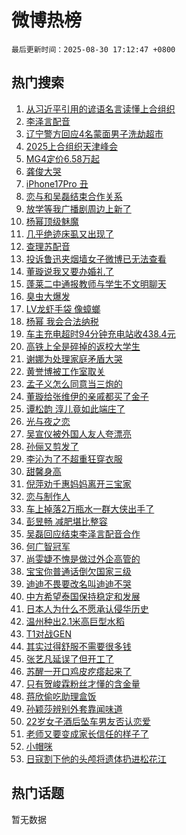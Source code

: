 # 微博热榜

`最后更新时间：2025-08-30 17:12:47 +0800`

## 热门搜索

1. [从习近平引用的谚语名言读懂上合组织](https://m.weibo.cn/search?containerid=100103type%3D1%26t%3D10%26q%3D%23%E4%BB%8E%E4%B9%A0%E8%BF%91%E5%B9%B3%E5%BC%95%E7%94%A8%E7%9A%84%E8%B0%9A%E8%AF%AD%E5%90%8D%E8%A8%80%E8%AF%BB%E6%87%82%E4%B8%8A%E5%90%88%E7%BB%84%E7%BB%87%23&stream_entry_id=51&isnewpage=1&extparam=seat%3D1%26q%3D%2523%25E4%25BB%258E%25E4%25B9%25A0%25E8%25BF%2591%25E5%25B9%25B3%25E5%25BC%2595%25E7%2594%25A8%25E7%259A%2584%25E8%25B0%259A%25E8%25AF%25AD%25E5%2590%258D%25E8%25A8%2580%25E8%25AF%25BB%25E6%2587%2582%25E4%25B8%258A%25E5%2590%2588%25E7%25BB%2584%25E7%25BB%2587%2523%26dgr%3D0%26cate%3D10103%26pos%3D0%26filter_type%3Drealtimehot%26stream_entry_id%3D51%26c_type%3D51%26display_time%3D1756545166%26pre_seqid%3D175654516656704118589101)
1. [李泽言配音](https://m.weibo.cn/search?containerid=100103type%3D1%26t%3D10%26q%3D%E6%9D%8E%E6%B3%BD%E8%A8%80%E9%85%8D%E9%9F%B3&stream_entry_id=31&isnewpage=1&extparam=seat%3D1%26q%3D%25E6%259D%258E%25E6%25B3%25BD%25E8%25A8%2580%25E9%2585%258D%25E9%259F%25B3%26dgr%3D0%26filter_type%3Drealtimehot%26c_type%3D31%26flag%3D16%26cate%3D5001%26pos%3D0%26realpos%3D1%26stream_entry_id%3D31%26band_rank%3D1%26lcate%3D5001%26display_time%3D1756545166%26pre_seqid%3D175654516656704118589101)
1. [辽宁警方回应4名蒙面男子洗劫超市](https://m.weibo.cn/search?containerid=100103type%3D1%26t%3D10%26q%3D%23%E8%BE%BD%E5%AE%81%E8%AD%A6%E6%96%B9%E5%9B%9E%E5%BA%944%E5%90%8D%E8%92%99%E9%9D%A2%E7%94%B7%E5%AD%90%E6%B4%97%E5%8A%AB%E8%B6%85%E5%B8%82%23&stream_entry_id=31&isnewpage=1&extparam=seat%3D1%26q%3D%2523%25E8%25BE%25BD%25E5%25AE%2581%25E8%25AD%25A6%25E6%2596%25B9%25E5%259B%259E%25E5%25BA%25944%25E5%2590%258D%25E8%2592%2599%25E9%259D%25A2%25E7%2594%25B7%25E5%25AD%2590%25E6%25B4%2597%25E5%258A%25AB%25E8%25B6%2585%25E5%25B8%2582%2523%26dgr%3D0%26filter_type%3Drealtimehot%26c_type%3D31%26flag%3D0%26cate%3D5001%26pos%3D1%26realpos%3D2%26stream_entry_id%3D31%26band_rank%3D2%26lcate%3D5001%26display_time%3D1756545166%26pre_seqid%3D175654516656704118589101)
1. [2025上合组织天津峰会](https://m.weibo.cn/search?containerid=100103type%3D1%26t%3D10%26q%3D%232025%E4%B8%8A%E5%90%88%E7%BB%84%E7%BB%87%E5%A4%A9%E6%B4%A5%E5%B3%B0%E4%BC%9A%23&stream_entry_id=31&isnewpage=1&extparam=seat%3D1%26q%3D%25232025%25E4%25B8%258A%25E5%2590%2588%25E7%25BB%2584%25E7%25BB%2587%25E5%25A4%25A9%25E6%25B4%25A5%25E5%25B3%25B0%25E4%25BC%259A%2523%26dgr%3D0%26filter_type%3Drealtimehot%26c_type%3D31%26flag%3D1%26cate%3D5001%26pos%3D2%26realpos%3D3%26stream_entry_id%3D31%26band_rank%3D3%26lcate%3D5001%26display_time%3D1756545166%26pre_seqid%3D175654516656704118589101)
1. [MG4定价6.58万起](https://m.weibo.cn/search?containerid=100103type%3D1%26t%3D10%26q%3D%23MG4%E5%AE%9A%E4%BB%B76.58%E4%B8%87%E8%B5%B7%23&stream_entry_id=31&isnewpage=1&extparam=seat%3D1%26q%3D%2523MG4%25E5%25AE%259A%25E4%25BB%25B76.58%25E4%25B8%2587%25E8%25B5%25B7%2523%26dgr%3D0%26is_ad_pos%3D1%26adid%3D299246%26topic_ad%3D1%26filter_type%3Drealtimehot%26c_type%3D31%26cate%3D5001%26pos%3D3%26band_rank%3D4%26stream_entry_id%3D31%26lcate%3D5001%26display_time%3D1756545166%26pre_seqid%3D175654516656704118589101)
1. [龚俊大哭](https://m.weibo.cn/search?containerid=100103type%3D1%26t%3D10%26q%3D%E9%BE%9A%E4%BF%8A%E5%A4%A7%E5%93%AD&stream_entry_id=31&isnewpage=1&extparam=seat%3D1%26q%3D%25E9%25BE%259A%25E4%25BF%258A%25E5%25A4%25A7%25E5%2593%25AD%26dgr%3D0%26filter_type%3Drealtimehot%26c_type%3D31%26flag%3D1%26cate%3D5001%26pos%3D4%26realpos%3D4%26stream_entry_id%3D31%26band_rank%3D4%26lcate%3D5001%26display_time%3D1756545166%26pre_seqid%3D175654516656704118589101)
1. [iPhone17Pro 丑](https://m.weibo.cn/search?containerid=100103type%3D1%26t%3D10%26q%3DiPhone17Pro+%E4%B8%91&stream_entry_id=31&isnewpage=1&extparam=seat%3D1%26q%3DiPhone17Pro%2520%25E4%25B8%2591%26dgr%3D0%26filter_type%3Drealtimehot%26c_type%3D31%26flag%3D2%26cate%3D5001%26pos%3D5%26realpos%3D5%26stream_entry_id%3D31%26band_rank%3D5%26lcate%3D5001%26display_time%3D1756545166%26pre_seqid%3D175654516656704118589101)
1. [恋与和吴磊结束合作关系](https://m.weibo.cn/search?containerid=100103type%3D1%26t%3D10%26q%3D%23%E6%81%8B%E4%B8%8E%E5%92%8C%E5%90%B4%E7%A3%8A%E7%BB%93%E6%9D%9F%E5%90%88%E4%BD%9C%E5%85%B3%E7%B3%BB%23&stream_entry_id=31&isnewpage=1&extparam=seat%3D1%26q%3D%2523%25E6%2581%258B%25E4%25B8%258E%25E5%2592%258C%25E5%2590%25B4%25E7%25A3%258A%25E7%25BB%2593%25E6%259D%259F%25E5%2590%2588%25E4%25BD%259C%25E5%2585%25B3%25E7%25B3%25BB%2523%26dgr%3D0%26filter_type%3Drealtimehot%26c_type%3D31%26flag%3D1%26cate%3D5001%26pos%3D6%26realpos%3D6%26stream_entry_id%3D31%26band_rank%3D6%26lcate%3D5001%26display_time%3D1756545166%26pre_seqid%3D175654516656704118589101)
1. [放学等我广播剧周边上新了](https://m.weibo.cn/search?containerid=100103type%3D1%26t%3D10%26q%3D%23%E6%94%BE%E5%AD%A6%E7%AD%89%E6%88%91%E5%B9%BF%E6%92%AD%E5%89%A7%E5%91%A8%E8%BE%B9%E4%B8%8A%E6%96%B0%E4%BA%86%23&stream_entry_id=31&isnewpage=1&extparam=seat%3D1%26q%3D%2523%25E6%2594%25BE%25E5%25AD%25A6%25E7%25AD%2589%25E6%2588%2591%25E5%25B9%25BF%25E6%2592%25AD%25E5%2589%25A7%25E5%2591%25A8%25E8%25BE%25B9%25E4%25B8%258A%25E6%2596%25B0%25E4%25BA%2586%2523%26dgr%3D0%26is_ad_pos%3D1%26adid%3D299264%26filter_type%3Drealtimehot%26c_type%3D31%26cate%3D5001%26pos%3D7%26lcate%3D5001%26band_rank%3D7%26stream_entry_id%3D31%26display_time%3D1756545166%26pre_seqid%3D175654516656704118589101)
1. [杨幂顶级魅魔](https://m.weibo.cn/search?containerid=100103type%3D1%26t%3D10%26q%3D%E6%9D%A8%E5%B9%82%E9%A1%B6%E7%BA%A7%E9%AD%85%E9%AD%94&stream_entry_id=31&isnewpage=1&extparam=seat%3D1%26q%3D%25E6%259D%25A8%25E5%25B9%2582%25E9%25A1%25B6%25E7%25BA%25A7%25E9%25AD%2585%25E9%25AD%2594%26dgr%3D0%26filter_type%3Drealtimehot%26c_type%3D31%26flag%3D1%26cate%3D5001%26pos%3D8%26realpos%3D7%26stream_entry_id%3D31%26band_rank%3D7%26lcate%3D5001%26display_time%3D1756545166%26pre_seqid%3D175654516656704118589101)
1. [几乎绝迹床虱又出现了](https://m.weibo.cn/search?containerid=100103type%3D1%26t%3D10%26q%3D%23%E5%87%A0%E4%B9%8E%E7%BB%9D%E8%BF%B9%E5%BA%8A%E8%99%B1%E5%8F%88%E5%87%BA%E7%8E%B0%E4%BA%86%23&stream_entry_id=31&isnewpage=1&extparam=seat%3D1%26q%3D%2523%25E5%2587%25A0%25E4%25B9%258E%25E7%25BB%259D%25E8%25BF%25B9%25E5%25BA%258A%25E8%2599%25B1%25E5%258F%2588%25E5%2587%25BA%25E7%258E%25B0%25E4%25BA%2586%2523%26dgr%3D0%26filter_type%3Drealtimehot%26c_type%3D31%26flag%3D0%26cate%3D5001%26pos%3D9%26realpos%3D8%26stream_entry_id%3D31%26band_rank%3D8%26lcate%3D5001%26display_time%3D1756545166%26pre_seqid%3D175654516656704118589101)
1. [查理苏配音](https://m.weibo.cn/search?containerid=100103type%3D1%26t%3D10%26q%3D%E6%9F%A5%E7%90%86%E8%8B%8F%E9%85%8D%E9%9F%B3&stream_entry_id=31&isnewpage=1&extparam=seat%3D1%26q%3D%25E6%259F%25A5%25E7%2590%2586%25E8%258B%258F%25E9%2585%258D%25E9%259F%25B3%26dgr%3D0%26filter_type%3Drealtimehot%26c_type%3D31%26flag%3D1%26cate%3D5001%26pos%3D10%26realpos%3D9%26stream_entry_id%3D31%26band_rank%3D9%26lcate%3D5001%26display_time%3D1756545166%26pre_seqid%3D175654516656704118589101)
1. [投诉鲁迅夹烟墙女子微博已无法查看](https://m.weibo.cn/search?containerid=100103type%3D1%26t%3D10%26q%3D%23%E6%8A%95%E8%AF%89%E9%B2%81%E8%BF%85%E5%A4%B9%E7%83%9F%E5%A2%99%E5%A5%B3%E5%AD%90%E5%BE%AE%E5%8D%9A%E5%B7%B2%E6%97%A0%E6%B3%95%E6%9F%A5%E7%9C%8B%23&stream_entry_id=31&isnewpage=1&extparam=seat%3D1%26q%3D%2523%25E6%258A%2595%25E8%25AF%2589%25E9%25B2%2581%25E8%25BF%2585%25E5%25A4%25B9%25E7%2583%259F%25E5%25A2%2599%25E5%25A5%25B3%25E5%25AD%2590%25E5%25BE%25AE%25E5%258D%259A%25E5%25B7%25B2%25E6%2597%25A0%25E6%25B3%2595%25E6%259F%25A5%25E7%259C%258B%2523%26dgr%3D0%26filter_type%3Drealtimehot%26c_type%3D31%26flag%3D1%26cate%3D5001%26pos%3D11%26realpos%3D10%26stream_entry_id%3D31%26band_rank%3D10%26lcate%3D5001%26display_time%3D1756545166%26pre_seqid%3D175654516656704118589101)
1. [董璇说我又要办婚礼了](https://m.weibo.cn/search?containerid=100103type%3D1%26t%3D10%26q%3D%23%E8%91%A3%E7%92%87%E8%AF%B4%E6%88%91%E5%8F%88%E8%A6%81%E5%8A%9E%E5%A9%9A%E7%A4%BC%E4%BA%86%23&stream_entry_id=31&isnewpage=1&extparam=seat%3D1%26q%3D%2523%25E8%2591%25A3%25E7%2592%2587%25E8%25AF%25B4%25E6%2588%2591%25E5%258F%2588%25E8%25A6%2581%25E5%258A%259E%25E5%25A9%259A%25E7%25A4%25BC%25E4%25BA%2586%2523%26dgr%3D0%26filter_type%3Drealtimehot%26c_type%3D31%26flag%3D1%26cate%3D5001%26pos%3D12%26realpos%3D11%26stream_entry_id%3D31%26band_rank%3D11%26lcate%3D5001%26display_time%3D1756545166%26pre_seqid%3D175654516656704118589101)
1. [蓬莱二中通报教师与学生不文明聊天](https://m.weibo.cn/search?containerid=100103type%3D1%26t%3D10%26q%3D%23%E8%93%AC%E8%8E%B1%E4%BA%8C%E4%B8%AD%E9%80%9A%E6%8A%A5%E6%95%99%E5%B8%88%E4%B8%8E%E5%AD%A6%E7%94%9F%E4%B8%8D%E6%96%87%E6%98%8E%E8%81%8A%E5%A4%A9%23&stream_entry_id=31&isnewpage=1&extparam=seat%3D1%26q%3D%2523%25E8%2593%25AC%25E8%258E%25B1%25E4%25BA%258C%25E4%25B8%25AD%25E9%2580%259A%25E6%258A%25A5%25E6%2595%2599%25E5%25B8%2588%25E4%25B8%258E%25E5%25AD%25A6%25E7%2594%259F%25E4%25B8%258D%25E6%2596%2587%25E6%2598%258E%25E8%2581%258A%25E5%25A4%25A9%2523%26dgr%3D0%26filter_type%3Drealtimehot%26c_type%3D31%26flag%3D0%26cate%3D5001%26pos%3D13%26realpos%3D12%26stream_entry_id%3D31%26band_rank%3D12%26lcate%3D5001%26display_time%3D1756545166%26pre_seqid%3D175654516656704118589101)
1. [臭虫大爆发](https://m.weibo.cn/search?containerid=100103type%3D1%26t%3D10%26q%3D%23%E8%87%AD%E8%99%AB%E5%A4%A7%E7%88%86%E5%8F%91%23&stream_entry_id=31&isnewpage=1&extparam=seat%3D1%26q%3D%2523%25E8%2587%25AD%25E8%2599%25AB%25E5%25A4%25A7%25E7%2588%2586%25E5%258F%2591%2523%26dgr%3D0%26filter_type%3Drealtimehot%26c_type%3D31%26flag%3D0%26cate%3D5001%26pos%3D14%26realpos%3D13%26stream_entry_id%3D31%26band_rank%3D13%26lcate%3D5001%26display_time%3D1756545166%26pre_seqid%3D175654516656704118589101)
1. [LV龙虾手袋 像蟑螂](https://m.weibo.cn/search?containerid=100103type%3D1%26t%3D10%26q%3DLV%E9%BE%99%E8%99%BE%E6%89%8B%E8%A2%8B+%E5%83%8F%E8%9F%91%E8%9E%82&stream_entry_id=31&isnewpage=1&extparam=seat%3D1%26q%3DLV%25E9%25BE%2599%25E8%2599%25BE%25E6%2589%258B%25E8%25A2%258B%2520%25E5%2583%258F%25E8%259F%2591%25E8%259E%2582%26dgr%3D0%26filter_type%3Drealtimehot%26c_type%3D31%26flag%3D0%26cate%3D5001%26pos%3D15%26realpos%3D14%26stream_entry_id%3D31%26band_rank%3D14%26lcate%3D5001%26display_time%3D1756545166%26pre_seqid%3D175654516656704118589101)
1. [杨幂 我会合法纳税](https://m.weibo.cn/search?containerid=100103type%3D1%26t%3D10%26q%3D%E6%9D%A8%E5%B9%82+%E6%88%91%E4%BC%9A%E5%90%88%E6%B3%95%E7%BA%B3%E7%A8%8E&stream_entry_id=31&isnewpage=1&extparam=seat%3D1%26q%3D%25E6%259D%25A8%25E5%25B9%2582%2520%25E6%2588%2591%25E4%25BC%259A%25E5%2590%2588%25E6%25B3%2595%25E7%25BA%25B3%25E7%25A8%258E%26dgr%3D0%26filter_type%3Drealtimehot%26c_type%3D31%26flag%3D2%26cate%3D5001%26pos%3D16%26realpos%3D15%26stream_entry_id%3D31%26band_rank%3D15%26lcate%3D5001%26display_time%3D1756545166%26pre_seqid%3D175654516656704118589101)
1. [车主充电超时94分钟充电站收438.4元](https://m.weibo.cn/search?containerid=100103type%3D1%26t%3D10%26q%3D%23%E8%BD%A6%E4%B8%BB%E5%85%85%E7%94%B5%E8%B6%85%E6%97%B694%E5%88%86%E9%92%9F%E5%85%85%E7%94%B5%E7%AB%99%E6%94%B6438.4%E5%85%83%23&stream_entry_id=31&isnewpage=1&extparam=seat%3D1%26q%3D%2523%25E8%25BD%25A6%25E4%25B8%25BB%25E5%2585%2585%25E7%2594%25B5%25E8%25B6%2585%25E6%2597%25B694%25E5%2588%2586%25E9%2592%259F%25E5%2585%2585%25E7%2594%25B5%25E7%25AB%2599%25E6%2594%25B6438.4%25E5%2585%2583%2523%26dgr%3D0%26filter_type%3Drealtimehot%26c_type%3D31%26flag%3D0%26cate%3D5001%26pos%3D17%26realpos%3D16%26stream_entry_id%3D31%26band_rank%3D16%26lcate%3D5001%26display_time%3D1756545166%26pre_seqid%3D175654516656704118589101)
1. [高铁上全是碎掉的返校大学生](https://m.weibo.cn/search?containerid=100103type%3D1%26t%3D10%26q%3D%E9%AB%98%E9%93%81%E4%B8%8A%E5%85%A8%E6%98%AF%E7%A2%8E%E6%8E%89%E7%9A%84%E8%BF%94%E6%A0%A1%E5%A4%A7%E5%AD%A6%E7%94%9F&stream_entry_id=31&isnewpage=1&extparam=seat%3D1%26q%3D%25E9%25AB%2598%25E9%2593%2581%25E4%25B8%258A%25E5%2585%25A8%25E6%2598%25AF%25E7%25A2%258E%25E6%258E%2589%25E7%259A%2584%25E8%25BF%2594%25E6%25A0%25A1%25E5%25A4%25A7%25E5%25AD%25A6%25E7%2594%259F%26dgr%3D0%26filter_type%3Drealtimehot%26c_type%3D31%26flag%3D1%26cate%3D5001%26pos%3D18%26realpos%3D17%26stream_entry_id%3D31%26band_rank%3D17%26lcate%3D5001%26display_time%3D1756545166%26pre_seqid%3D175654516656704118589101)
1. [谢娜为处理家庭矛盾大哭](https://m.weibo.cn/search?containerid=100103type%3D1%26t%3D10%26q%3D%E8%B0%A2%E5%A8%9C%E4%B8%BA%E5%A4%84%E7%90%86%E5%AE%B6%E5%BA%AD%E7%9F%9B%E7%9B%BE%E5%A4%A7%E5%93%AD&stream_entry_id=31&isnewpage=1&extparam=seat%3D1%26q%3D%25E8%25B0%25A2%25E5%25A8%259C%25E4%25B8%25BA%25E5%25A4%2584%25E7%2590%2586%25E5%25AE%25B6%25E5%25BA%25AD%25E7%259F%259B%25E7%259B%25BE%25E5%25A4%25A7%25E5%2593%25AD%26dgr%3D0%26filter_type%3Drealtimehot%26c_type%3D31%26flag%3D0%26cate%3D5001%26pos%3D19%26realpos%3D18%26stream_entry_id%3D31%26band_rank%3D18%26lcate%3D5001%26display_time%3D1756545166%26pre_seqid%3D175654516656704118589101)
1. [黄誉博被工作室取关](https://m.weibo.cn/search?containerid=100103type%3D1%26t%3D10%26q%3D%E9%BB%84%E8%AA%89%E5%8D%9A%E8%A2%AB%E5%B7%A5%E4%BD%9C%E5%AE%A4%E5%8F%96%E5%85%B3&stream_entry_id=31&isnewpage=1&extparam=seat%3D1%26q%3D%25E9%25BB%2584%25E8%25AA%2589%25E5%258D%259A%25E8%25A2%25AB%25E5%25B7%25A5%25E4%25BD%259C%25E5%25AE%25A4%25E5%258F%2596%25E5%2585%25B3%26dgr%3D0%26filter_type%3Drealtimehot%26c_type%3D31%26flag%3D1%26cate%3D5001%26pos%3D20%26realpos%3D19%26stream_entry_id%3D31%26band_rank%3D19%26lcate%3D5001%26display_time%3D1756545166%26pre_seqid%3D175654516656704118589101)
1. [孟子义怎么同意当三炮的](https://m.weibo.cn/search?containerid=100103type%3D1%26t%3D10%26q%3D%E5%AD%9F%E5%AD%90%E4%B9%89%E6%80%8E%E4%B9%88%E5%90%8C%E6%84%8F%E5%BD%93%E4%B8%89%E7%82%AE%E7%9A%84&stream_entry_id=31&isnewpage=1&extparam=seat%3D1%26q%3D%25E5%25AD%259F%25E5%25AD%2590%25E4%25B9%2589%25E6%2580%258E%25E4%25B9%2588%25E5%2590%258C%25E6%2584%258F%25E5%25BD%2593%25E4%25B8%2589%25E7%2582%25AE%25E7%259A%2584%26dgr%3D0%26filter_type%3Drealtimehot%26c_type%3D31%26flag%3D1%26cate%3D5001%26pos%3D21%26realpos%3D20%26stream_entry_id%3D31%26band_rank%3D20%26lcate%3D5001%26display_time%3D1756545166%26pre_seqid%3D175654516656704118589101)
1. [董璇给张维伊的亲戚都买了金子](https://m.weibo.cn/search?containerid=100103type%3D1%26t%3D10%26q%3D%E8%91%A3%E7%92%87%E7%BB%99%E5%BC%A0%E7%BB%B4%E4%BC%8A%E7%9A%84%E4%BA%B2%E6%88%9A%E9%83%BD%E4%B9%B0%E4%BA%86%E9%87%91%E5%AD%90&stream_entry_id=31&isnewpage=1&extparam=seat%3D1%26q%3D%25E8%2591%25A3%25E7%2592%2587%25E7%25BB%2599%25E5%25BC%25A0%25E7%25BB%25B4%25E4%25BC%258A%25E7%259A%2584%25E4%25BA%25B2%25E6%2588%259A%25E9%2583%25BD%25E4%25B9%25B0%25E4%25BA%2586%25E9%2587%2591%25E5%25AD%2590%26dgr%3D0%26filter_type%3Drealtimehot%26c_type%3D31%26flag%3D0%26cate%3D5001%26pos%3D22%26realpos%3D21%26stream_entry_id%3D31%26band_rank%3D21%26lcate%3D5001%26display_time%3D1756545166%26pre_seqid%3D175654516656704118589101)
1. [谭松韵 淳儿竟如此端庄了](https://m.weibo.cn/search?containerid=100103type%3D1%26t%3D10%26q%3D%E8%B0%AD%E6%9D%BE%E9%9F%B5+%E6%B7%B3%E5%84%BF%E7%AB%9F%E5%A6%82%E6%AD%A4%E7%AB%AF%E5%BA%84%E4%BA%86&stream_entry_id=31&isnewpage=1&extparam=seat%3D1%26q%3D%25E8%25B0%25AD%25E6%259D%25BE%25E9%259F%25B5%2520%25E6%25B7%25B3%25E5%2584%25BF%25E7%25AB%259F%25E5%25A6%2582%25E6%25AD%25A4%25E7%25AB%25AF%25E5%25BA%2584%25E4%25BA%2586%26dgr%3D0%26filter_type%3Drealtimehot%26c_type%3D31%26flag%3D1%26cate%3D5001%26pos%3D23%26realpos%3D22%26stream_entry_id%3D31%26band_rank%3D22%26lcate%3D5001%26display_time%3D1756545166%26pre_seqid%3D175654516656704118589101)
1. [光与夜之恋](https://m.weibo.cn/search?containerid=100103type%3D1%26t%3D10%26q%3D%E5%85%89%E4%B8%8E%E5%A4%9C%E4%B9%8B%E6%81%8B&stream_entry_id=31&isnewpage=1&extparam=seat%3D1%26q%3D%25E5%2585%2589%25E4%25B8%258E%25E5%25A4%259C%25E4%25B9%258B%25E6%2581%258B%26dgr%3D0%26filter_type%3Drealtimehot%26c_type%3D31%26flag%3D1%26cate%3D5001%26pos%3D24%26realpos%3D23%26stream_entry_id%3D31%26band_rank%3D23%26lcate%3D5001%26display_time%3D1756545166%26pre_seqid%3D175654516656704118589101)
1. [吴宣仪被外国人友人夸漂亮](https://m.weibo.cn/search?containerid=100103type%3D1%26t%3D10%26q%3D%E5%90%B4%E5%AE%A3%E4%BB%AA%E8%A2%AB%E5%A4%96%E5%9B%BD%E4%BA%BA%E5%8F%8B%E4%BA%BA%E5%A4%B8%E6%BC%82%E4%BA%AE&stream_entry_id=31&isnewpage=1&extparam=seat%3D1%26q%3D%25E5%2590%25B4%25E5%25AE%25A3%25E4%25BB%25AA%25E8%25A2%25AB%25E5%25A4%2596%25E5%259B%25BD%25E4%25BA%25BA%25E5%258F%258B%25E4%25BA%25BA%25E5%25A4%25B8%25E6%25BC%2582%25E4%25BA%25AE%26dgr%3D0%26filter_type%3Drealtimehot%26c_type%3D31%26flag%3D1%26cate%3D5001%26pos%3D25%26realpos%3D24%26stream_entry_id%3D31%26band_rank%3D24%26lcate%3D5001%26display_time%3D1756545166%26pre_seqid%3D175654516656704118589101)
1. [孙俪又剪发了](https://m.weibo.cn/search?containerid=100103type%3D1%26t%3D10%26q%3D%23%E5%AD%99%E4%BF%AA%E5%8F%88%E5%89%AA%E5%8F%91%E4%BA%86%23&stream_entry_id=31&isnewpage=1&extparam=seat%3D1%26q%3D%2523%25E5%25AD%2599%25E4%25BF%25AA%25E5%258F%2588%25E5%2589%25AA%25E5%258F%2591%25E4%25BA%2586%2523%26dgr%3D0%26filter_type%3Drealtimehot%26c_type%3D31%26flag%3D1%26cate%3D5001%26pos%3D26%26realpos%3D25%26stream_entry_id%3D31%26band_rank%3D25%26lcate%3D5001%26display_time%3D1756545166%26pre_seqid%3D175654516656704118589101)
1. [李沁为了不超重狂穿衣服](https://m.weibo.cn/search?containerid=100103type%3D1%26t%3D10%26q%3D%23%E6%9D%8E%E6%B2%81%E4%B8%BA%E4%BA%86%E4%B8%8D%E8%B6%85%E9%87%8D%E7%8B%82%E7%A9%BF%E8%A1%A3%E6%9C%8D%23&stream_entry_id=31&isnewpage=1&extparam=seat%3D1%26q%3D%2523%25E6%259D%258E%25E6%25B2%2581%25E4%25B8%25BA%25E4%25BA%2586%25E4%25B8%258D%25E8%25B6%2585%25E9%2587%258D%25E7%258B%2582%25E7%25A9%25BF%25E8%25A1%25A3%25E6%259C%258D%2523%26dgr%3D0%26filter_type%3Drealtimehot%26c_type%3D31%26flag%3D1%26cate%3D5001%26pos%3D27%26realpos%3D26%26stream_entry_id%3D31%26band_rank%3D26%26lcate%3D5001%26display_time%3D1756545166%26pre_seqid%3D175654516656704118589101)
1. [甜馨身高](https://m.weibo.cn/search?containerid=100103type%3D1%26t%3D10%26q%3D%23%E7%94%9C%E9%A6%A8%E8%BA%AB%E9%AB%98%23&stream_entry_id=31&isnewpage=1&extparam=seat%3D1%26q%3D%2523%25E7%2594%259C%25E9%25A6%25A8%25E8%25BA%25AB%25E9%25AB%2598%2523%26dgr%3D0%26filter_type%3Drealtimehot%26c_type%3D31%26flag%3D0%26cate%3D5001%26pos%3D28%26realpos%3D27%26stream_entry_id%3D31%26band_rank%3D27%26lcate%3D5001%26display_time%3D1756545166%26pre_seqid%3D175654516656704118589101)
1. [倪萍劝千惠妈妈离开三宝家](https://m.weibo.cn/search?containerid=100103type%3D1%26t%3D10%26q%3D%23%E5%80%AA%E8%90%8D%E5%8A%9D%E5%8D%83%E6%83%A0%E5%A6%88%E5%A6%88%E7%A6%BB%E5%BC%80%E4%B8%89%E5%AE%9D%E5%AE%B6%23&stream_entry_id=31&isnewpage=1&extparam=seat%3D1%26q%3D%2523%25E5%2580%25AA%25E8%2590%258D%25E5%258A%259D%25E5%258D%2583%25E6%2583%25A0%25E5%25A6%2588%25E5%25A6%2588%25E7%25A6%25BB%25E5%25BC%2580%25E4%25B8%2589%25E5%25AE%259D%25E5%25AE%25B6%2523%26dgr%3D0%26filter_type%3Drealtimehot%26c_type%3D31%26flag%3D0%26cate%3D5001%26pos%3D29%26realpos%3D28%26stream_entry_id%3D31%26band_rank%3D28%26lcate%3D5001%26display_time%3D1756545166%26pre_seqid%3D175654516656704118589101)
1. [恋与制作人](https://m.weibo.cn/search?containerid=100103type%3D1%26t%3D10%26q%3D%E6%81%8B%E4%B8%8E%E5%88%B6%E4%BD%9C%E4%BA%BA&stream_entry_id=31&isnewpage=1&extparam=seat%3D1%26q%3D%25E6%2581%258B%25E4%25B8%258E%25E5%2588%25B6%25E4%25BD%259C%25E4%25BA%25BA%26dgr%3D0%26filter_type%3Drealtimehot%26c_type%3D31%26flag%3D0%26cate%3D5001%26pos%3D30%26realpos%3D29%26stream_entry_id%3D31%26band_rank%3D29%26lcate%3D5001%26display_time%3D1756545166%26pre_seqid%3D175654516656704118589101)
1. [车上掉落2万瓶水一群大侠出手了](https://m.weibo.cn/search?containerid=100103type%3D1%26t%3D10%26q%3D%23%E8%BD%A6%E4%B8%8A%E6%8E%89%E8%90%BD2%E4%B8%87%E7%93%B6%E6%B0%B4%E4%B8%80%E7%BE%A4%E5%A4%A7%E4%BE%A0%E5%87%BA%E6%89%8B%E4%BA%86%23&stream_entry_id=31&isnewpage=1&extparam=seat%3D1%26q%3D%2523%25E8%25BD%25A6%25E4%25B8%258A%25E6%258E%2589%25E8%2590%25BD2%25E4%25B8%2587%25E7%2593%25B6%25E6%25B0%25B4%25E4%25B8%2580%25E7%25BE%25A4%25E5%25A4%25A7%25E4%25BE%25A0%25E5%2587%25BA%25E6%2589%258B%25E4%25BA%2586%2523%26dgr%3D0%26filter_type%3Drealtimehot%26c_type%3D31%26flag%3D32768%26cate%3D5001%26pos%3D31%26realpos%3D30%26stream_entry_id%3D31%26band_rank%3D30%26lcate%3D5001%26display_time%3D1756545166%26pre_seqid%3D175654516656704118589101)
1. [彭昱畅 减肥堪比整容](https://m.weibo.cn/search?containerid=100103type%3D1%26t%3D10%26q%3D%E5%BD%AD%E6%98%B1%E7%95%85+%E5%87%8F%E8%82%A5%E5%A0%AA%E6%AF%94%E6%95%B4%E5%AE%B9&stream_entry_id=31&isnewpage=1&extparam=seat%3D1%26q%3D%25E5%25BD%25AD%25E6%2598%25B1%25E7%2595%2585%2520%25E5%2587%258F%25E8%2582%25A5%25E5%25A0%25AA%25E6%25AF%2594%25E6%2595%25B4%25E5%25AE%25B9%26dgr%3D0%26filter_type%3Drealtimehot%26c_type%3D31%26flag%3D0%26cate%3D5001%26pos%3D32%26realpos%3D31%26stream_entry_id%3D31%26band_rank%3D31%26lcate%3D5001%26display_time%3D1756545166%26pre_seqid%3D175654516656704118589101)
1. [吴磊回应结束李泽言配音合作](https://m.weibo.cn/search?containerid=100103type%3D1%26t%3D10%26q%3D%E5%90%B4%E7%A3%8A%E5%9B%9E%E5%BA%94%E7%BB%93%E6%9D%9F%E6%9D%8E%E6%B3%BD%E8%A8%80%E9%85%8D%E9%9F%B3%E5%90%88%E4%BD%9C&stream_entry_id=31&isnewpage=1&extparam=seat%3D1%26q%3D%25E5%2590%25B4%25E7%25A3%258A%25E5%259B%259E%25E5%25BA%2594%25E7%25BB%2593%25E6%259D%259F%25E6%259D%258E%25E6%25B3%25BD%25E8%25A8%2580%25E9%2585%258D%25E9%259F%25B3%25E5%2590%2588%25E4%25BD%259C%26dgr%3D0%26filter_type%3Drealtimehot%26c_type%3D31%26flag%3D1%26cate%3D5001%26pos%3D33%26realpos%3D32%26stream_entry_id%3D31%26band_rank%3D32%26lcate%3D5001%26display_time%3D1756545166%26pre_seqid%3D175654516656704118589101)
1. [何广智冠军](https://m.weibo.cn/search?containerid=100103type%3D1%26t%3D10%26q%3D%E4%BD%95%E5%B9%BF%E6%99%BA%E5%86%A0%E5%86%9B&stream_entry_id=31&isnewpage=1&extparam=seat%3D1%26q%3D%25E4%25BD%2595%25E5%25B9%25BF%25E6%2599%25BA%25E5%2586%25A0%25E5%2586%259B%26dgr%3D0%26filter_type%3Drealtimehot%26c_type%3D31%26flag%3D0%26cate%3D5001%26pos%3D34%26realpos%3D33%26stream_entry_id%3D31%26band_rank%3D33%26lcate%3D5001%26display_time%3D1756545166%26pre_seqid%3D175654516656704118589101)
1. [尚雯婕不愧是做过外企高管的](https://m.weibo.cn/search?containerid=100103type%3D1%26t%3D10%26q%3D%E5%B0%9A%E9%9B%AF%E5%A9%95%E4%B8%8D%E6%84%A7%E6%98%AF%E5%81%9A%E8%BF%87%E5%A4%96%E4%BC%81%E9%AB%98%E7%AE%A1%E7%9A%84&stream_entry_id=31&isnewpage=1&extparam=seat%3D1%26q%3D%25E5%25B0%259A%25E9%259B%25AF%25E5%25A9%2595%25E4%25B8%258D%25E6%2584%25A7%25E6%2598%25AF%25E5%2581%259A%25E8%25BF%2587%25E5%25A4%2596%25E4%25BC%2581%25E9%25AB%2598%25E7%25AE%25A1%25E7%259A%2584%26dgr%3D0%26filter_type%3Drealtimehot%26c_type%3D31%26flag%3D1%26cate%3D5001%26pos%3D35%26realpos%3D34%26stream_entry_id%3D31%26band_rank%3D34%26lcate%3D5001%26display_time%3D1756545166%26pre_seqid%3D175654516656704118589101)
1. [宝宝你普通话倒欠国家三级](https://m.weibo.cn/search?containerid=100103type%3D1%26t%3D10%26q%3D%E5%AE%9D%E5%AE%9D%E4%BD%A0%E6%99%AE%E9%80%9A%E8%AF%9D%E5%80%92%E6%AC%A0%E5%9B%BD%E5%AE%B6%E4%B8%89%E7%BA%A7&stream_entry_id=31&isnewpage=1&extparam=seat%3D1%26q%3D%25E5%25AE%259D%25E5%25AE%259D%25E4%25BD%25A0%25E6%2599%25AE%25E9%2580%259A%25E8%25AF%259D%25E5%2580%2592%25E6%25AC%25A0%25E5%259B%25BD%25E5%25AE%25B6%25E4%25B8%2589%25E7%25BA%25A7%26dgr%3D0%26filter_type%3Drealtimehot%26c_type%3D31%26flag%3D0%26cate%3D5001%26pos%3D36%26realpos%3D35%26stream_entry_id%3D31%26band_rank%3D35%26lcate%3D5001%26display_time%3D1756545166%26pre_seqid%3D175654516656704118589101)
1. [迪迪不畏要改名叫迪迪不哭](https://m.weibo.cn/search?containerid=100103type%3D1%26t%3D10%26q%3D%E8%BF%AA%E8%BF%AA%E4%B8%8D%E7%95%8F%E8%A6%81%E6%94%B9%E5%90%8D%E5%8F%AB%E8%BF%AA%E8%BF%AA%E4%B8%8D%E5%93%AD&stream_entry_id=31&isnewpage=1&extparam=seat%3D1%26q%3D%25E8%25BF%25AA%25E8%25BF%25AA%25E4%25B8%258D%25E7%2595%258F%25E8%25A6%2581%25E6%2594%25B9%25E5%2590%258D%25E5%258F%25AB%25E8%25BF%25AA%25E8%25BF%25AA%25E4%25B8%258D%25E5%2593%25AD%26dgr%3D0%26filter_type%3Drealtimehot%26c_type%3D31%26flag%3D1%26cate%3D5001%26pos%3D37%26realpos%3D36%26stream_entry_id%3D31%26band_rank%3D36%26lcate%3D5001%26display_time%3D1756545166%26pre_seqid%3D175654516656704118589101)
1. [中方希望泰国保持稳定和发展](https://m.weibo.cn/search?containerid=100103type%3D1%26t%3D10%26q%3D%23%E4%B8%AD%E6%96%B9%E5%B8%8C%E6%9C%9B%E6%B3%B0%E5%9B%BD%E4%BF%9D%E6%8C%81%E7%A8%B3%E5%AE%9A%E5%92%8C%E5%8F%91%E5%B1%95%23&stream_entry_id=31&isnewpage=1&extparam=seat%3D1%26q%3D%2523%25E4%25B8%25AD%25E6%2596%25B9%25E5%25B8%258C%25E6%259C%259B%25E6%25B3%25B0%25E5%259B%25BD%25E4%25BF%259D%25E6%258C%2581%25E7%25A8%25B3%25E5%25AE%259A%25E5%2592%258C%25E5%258F%2591%25E5%25B1%2595%2523%26dgr%3D0%26filter_type%3Drealtimehot%26c_type%3D31%26flag%3D1%26cate%3D5001%26pos%3D38%26realpos%3D37%26stream_entry_id%3D31%26band_rank%3D37%26lcate%3D5001%26display_time%3D1756545166%26pre_seqid%3D175654516656704118589101)
1. [日本人为什么不愿承认侵华历史](https://m.weibo.cn/search?containerid=100103type%3D1%26t%3D10%26q%3D%23%E6%97%A5%E6%9C%AC%E4%BA%BA%E4%B8%BA%E4%BB%80%E4%B9%88%E4%B8%8D%E6%84%BF%E6%89%BF%E8%AE%A4%E4%BE%B5%E5%8D%8E%E5%8E%86%E5%8F%B2%23&stream_entry_id=31&isnewpage=1&extparam=seat%3D1%26q%3D%2523%25E6%2597%25A5%25E6%259C%25AC%25E4%25BA%25BA%25E4%25B8%25BA%25E4%25BB%2580%25E4%25B9%2588%25E4%25B8%258D%25E6%2584%25BF%25E6%2589%25BF%25E8%25AE%25A4%25E4%25BE%25B5%25E5%258D%258E%25E5%258E%2586%25E5%258F%25B2%2523%26dgr%3D0%26filter_type%3Drealtimehot%26c_type%3D31%26flag%3D1%26cate%3D5001%26pos%3D39%26realpos%3D38%26stream_entry_id%3D31%26band_rank%3D38%26lcate%3D5001%26display_time%3D1756545166%26pre_seqid%3D175654516656704118589101)
1. [温州种出2.1米高巨型水稻](https://m.weibo.cn/search?containerid=100103type%3D1%26t%3D10%26q%3D%23%E6%B8%A9%E5%B7%9E%E7%A7%8D%E5%87%BA2.1%E7%B1%B3%E9%AB%98%E5%B7%A8%E5%9E%8B%E6%B0%B4%E7%A8%BB%23&stream_entry_id=31&isnewpage=1&extparam=seat%3D1%26q%3D%2523%25E6%25B8%25A9%25E5%25B7%259E%25E7%25A7%258D%25E5%2587%25BA2.1%25E7%25B1%25B3%25E9%25AB%2598%25E5%25B7%25A8%25E5%259E%258B%25E6%25B0%25B4%25E7%25A8%25BB%2523%26dgr%3D0%26filter_type%3Drealtimehot%26c_type%3D31%26flag%3D1%26cate%3D5001%26pos%3D40%26realpos%3D39%26stream_entry_id%3D31%26band_rank%3D39%26lcate%3D5001%26display_time%3D1756545166%26pre_seqid%3D175654516656704118589101)
1. [T1对战GEN](https://m.weibo.cn/search?containerid=100103type%3D1%26t%3D10%26q%3D%23T1%E5%AF%B9%E6%88%98GEN%23&stream_entry_id=31&isnewpage=1&extparam=seat%3D1%26q%3D%2523T1%25E5%25AF%25B9%25E6%2588%2598GEN%2523%26dgr%3D0%26filter_type%3Drealtimehot%26c_type%3D31%26flag%3D0%26cate%3D5001%26pos%3D41%26realpos%3D40%26stream_entry_id%3D31%26band_rank%3D40%26lcate%3D5001%26display_time%3D1756545166%26pre_seqid%3D175654516656704118589101)
1. [其实过得舒服不需要很多钱](https://m.weibo.cn/search?containerid=100103type%3D1%26t%3D10%26q%3D%E5%85%B6%E5%AE%9E%E8%BF%87%E5%BE%97%E8%88%92%E6%9C%8D%E4%B8%8D%E9%9C%80%E8%A6%81%E5%BE%88%E5%A4%9A%E9%92%B1&stream_entry_id=31&isnewpage=1&extparam=seat%3D1%26q%3D%25E5%2585%25B6%25E5%25AE%259E%25E8%25BF%2587%25E5%25BE%2597%25E8%2588%2592%25E6%259C%258D%25E4%25B8%258D%25E9%259C%2580%25E8%25A6%2581%25E5%25BE%2588%25E5%25A4%259A%25E9%2592%25B1%26dgr%3D0%26filter_type%3Drealtimehot%26c_type%3D31%26flag%3D0%26cate%3D5001%26pos%3D42%26realpos%3D41%26stream_entry_id%3D31%26band_rank%3D41%26lcate%3D5001%26display_time%3D1756545166%26pre_seqid%3D175654516656704118589101)
1. [张艺凡延误了但开工了](https://m.weibo.cn/search?containerid=100103type%3D1%26t%3D10%26q%3D%E5%BC%A0%E8%89%BA%E5%87%A1%E5%BB%B6%E8%AF%AF%E4%BA%86%E4%BD%86%E5%BC%80%E5%B7%A5%E4%BA%86&stream_entry_id=31&isnewpage=1&extparam=seat%3D1%26q%3D%25E5%25BC%25A0%25E8%2589%25BA%25E5%2587%25A1%25E5%25BB%25B6%25E8%25AF%25AF%25E4%25BA%2586%25E4%25BD%2586%25E5%25BC%2580%25E5%25B7%25A5%25E4%25BA%2586%26dgr%3D0%26filter_type%3Drealtimehot%26c_type%3D31%26flag%3D1%26cate%3D5001%26pos%3D43%26realpos%3D42%26stream_entry_id%3D31%26band_rank%3D42%26lcate%3D5001%26display_time%3D1756545166%26pre_seqid%3D175654516656704118589101)
1. [苏醒一开口鸡皮疙瘩起来了](https://m.weibo.cn/search?containerid=100103type%3D1%26t%3D10%26q%3D%E8%8B%8F%E9%86%92%E4%B8%80%E5%BC%80%E5%8F%A3%E9%B8%A1%E7%9A%AE%E7%96%99%E7%98%A9%E8%B5%B7%E6%9D%A5%E4%BA%86&stream_entry_id=31&isnewpage=1&extparam=seat%3D1%26q%3D%25E8%258B%258F%25E9%2586%2592%25E4%25B8%2580%25E5%25BC%2580%25E5%258F%25A3%25E9%25B8%25A1%25E7%259A%25AE%25E7%2596%2599%25E7%2598%25A9%25E8%25B5%25B7%25E6%259D%25A5%25E4%25BA%2586%26dgr%3D0%26filter_type%3Drealtimehot%26c_type%3D31%26flag%3D1%26cate%3D5001%26pos%3D44%26realpos%3D43%26stream_entry_id%3D31%26band_rank%3D43%26lcate%3D5001%26display_time%3D1756545166%26pre_seqid%3D175654516656704118589101)
1. [只有贺峻霖粉丝才懂的含金量](https://m.weibo.cn/search?containerid=100103type%3D1%26t%3D10%26q%3D%E5%8F%AA%E6%9C%89%E8%B4%BA%E5%B3%BB%E9%9C%96%E7%B2%89%E4%B8%9D%E6%89%8D%E6%87%82%E7%9A%84%E5%90%AB%E9%87%91%E9%87%8F&stream_entry_id=31&isnewpage=1&extparam=seat%3D1%26q%3D%25E5%258F%25AA%25E6%259C%2589%25E8%25B4%25BA%25E5%25B3%25BB%25E9%259C%2596%25E7%25B2%2589%25E4%25B8%259D%25E6%2589%258D%25E6%2587%2582%25E7%259A%2584%25E5%2590%25AB%25E9%2587%2591%25E9%2587%258F%26dgr%3D0%26filter_type%3Drealtimehot%26c_type%3D31%26flag%3D1%26cate%3D5001%26pos%3D45%26realpos%3D44%26stream_entry_id%3D31%26band_rank%3D44%26lcate%3D5001%26display_time%3D1756545166%26pre_seqid%3D175654516656704118589101)
1. [蒋欣偷吃助理盒饭](https://m.weibo.cn/search?containerid=100103type%3D1%26t%3D10%26q%3D%E8%92%8B%E6%AC%A3%E5%81%B7%E5%90%83%E5%8A%A9%E7%90%86%E7%9B%92%E9%A5%AD&stream_entry_id=31&isnewpage=1&extparam=seat%3D1%26q%3D%25E8%2592%258B%25E6%25AC%25A3%25E5%2581%25B7%25E5%2590%2583%25E5%258A%25A9%25E7%2590%2586%25E7%259B%2592%25E9%25A5%25AD%26dgr%3D0%26filter_type%3Drealtimehot%26c_type%3D31%26flag%3D0%26cate%3D5001%26pos%3D46%26realpos%3D45%26stream_entry_id%3D31%26band_rank%3D45%26lcate%3D5001%26display_time%3D1756545166%26pre_seqid%3D175654516656704118589101)
1. [孙颖莎辨别外套靠闻味道](https://m.weibo.cn/search?containerid=100103type%3D1%26t%3D10%26q%3D%E5%AD%99%E9%A2%96%E8%8E%8E%E8%BE%A8%E5%88%AB%E5%A4%96%E5%A5%97%E9%9D%A0%E9%97%BB%E5%91%B3%E9%81%93&stream_entry_id=31&isnewpage=1&extparam=seat%3D1%26q%3D%25E5%25AD%2599%25E9%25A2%2596%25E8%258E%258E%25E8%25BE%25A8%25E5%2588%25AB%25E5%25A4%2596%25E5%25A5%2597%25E9%259D%25A0%25E9%2597%25BB%25E5%2591%25B3%25E9%2581%2593%26dgr%3D0%26filter_type%3Drealtimehot%26c_type%3D31%26flag%3D1%26cate%3D5001%26pos%3D47%26realpos%3D46%26stream_entry_id%3D31%26band_rank%3D46%26lcate%3D5001%26display_time%3D1756545166%26pre_seqid%3D175654516656704118589101)
1. [22岁女子酒后坠车男友否认恋爱](https://m.weibo.cn/search?containerid=100103type%3D1%26t%3D10%26q%3D%2322%E5%B2%81%E5%A5%B3%E5%AD%90%E9%85%92%E5%90%8E%E5%9D%A0%E8%BD%A6%E7%94%B7%E5%8F%8B%E5%90%A6%E8%AE%A4%E6%81%8B%E7%88%B1%23&stream_entry_id=31&isnewpage=1&extparam=seat%3D1%26q%3D%252322%25E5%25B2%2581%25E5%25A5%25B3%25E5%25AD%2590%25E9%2585%2592%25E5%2590%258E%25E5%259D%25A0%25E8%25BD%25A6%25E7%2594%25B7%25E5%258F%258B%25E5%2590%25A6%25E8%25AE%25A4%25E6%2581%258B%25E7%2588%25B1%2523%26dgr%3D0%26filter_type%3Drealtimehot%26c_type%3D31%26flag%3D0%26cate%3D5001%26pos%3D48%26realpos%3D47%26stream_entry_id%3D31%26band_rank%3D47%26lcate%3D5001%26display_time%3D1756545166%26pre_seqid%3D175654516656704118589101)
1. [老师又要变成家长信任的样子了](https://m.weibo.cn/search?containerid=100103type%3D1%26t%3D10%26q%3D%E8%80%81%E5%B8%88%E5%8F%88%E8%A6%81%E5%8F%98%E6%88%90%E5%AE%B6%E9%95%BF%E4%BF%A1%E4%BB%BB%E7%9A%84%E6%A0%B7%E5%AD%90%E4%BA%86&stream_entry_id=31&isnewpage=1&extparam=seat%3D1%26q%3D%25E8%2580%2581%25E5%25B8%2588%25E5%258F%2588%25E8%25A6%2581%25E5%258F%2598%25E6%2588%2590%25E5%25AE%25B6%25E9%2595%25BF%25E4%25BF%25A1%25E4%25BB%25BB%25E7%259A%2584%25E6%25A0%25B7%25E5%25AD%2590%25E4%25BA%2586%26dgr%3D0%26filter_type%3Drealtimehot%26c_type%3D31%26flag%3D1%26cate%3D5001%26pos%3D49%26realpos%3D48%26stream_entry_id%3D31%26band_rank%3D48%26lcate%3D5001%26display_time%3D1756545166%26pre_seqid%3D175654516656704118589101)
1. [小帽咪](https://m.weibo.cn/search?containerid=100103type%3D1%26t%3D10%26q%3D%E5%B0%8F%E5%B8%BD%E5%92%AA&stream_entry_id=31&isnewpage=1&extparam=seat%3D1%26q%3D%25E5%25B0%258F%25E5%25B8%25BD%25E5%2592%25AA%26dgr%3D0%26filter_type%3Drealtimehot%26c_type%3D31%26flag%3D1%26cate%3D5001%26pos%3D50%26realpos%3D49%26stream_entry_id%3D31%26band_rank%3D49%26lcate%3D5001%26display_time%3D1756545166%26pre_seqid%3D175654516656704118589101)
1. [日寇割下他的头颅将遗体扔进松花江](https://m.weibo.cn/search?containerid=100103type%3D1%26t%3D10%26q%3D%23%E6%97%A5%E5%AF%87%E5%89%B2%E4%B8%8B%E4%BB%96%E7%9A%84%E5%A4%B4%E9%A2%85%E5%B0%86%E9%81%97%E4%BD%93%E6%89%94%E8%BF%9B%E6%9D%BE%E8%8A%B1%E6%B1%9F%23&stream_entry_id=31&isnewpage=1&extparam=seat%3D1%26q%3D%2523%25E6%2597%25A5%25E5%25AF%2587%25E5%2589%25B2%25E4%25B8%258B%25E4%25BB%2596%25E7%259A%2584%25E5%25A4%25B4%25E9%25A2%2585%25E5%25B0%2586%25E9%2581%2597%25E4%25BD%2593%25E6%2589%2594%25E8%25BF%259B%25E6%259D%25BE%25E8%258A%25B1%25E6%25B1%259F%2523%26dgr%3D0%26filter_type%3Drealtimehot%26c_type%3D31%26flag%3D0%26cate%3D5001%26pos%3D51%26realpos%3D50%26stream_entry_id%3D31%26band_rank%3D50%26lcate%3D5001%26display_time%3D1756545166%26pre_seqid%3D175654516656704118589101)

## 热门话题

暂无数据
